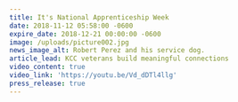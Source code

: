 ```yaml
---
title: It's National Apprenticeship Week
date: 2018-11-12 05:58:00 -0600
expire_date: 2018-12-21 00:00:00 -0600
image: /uploads/picture002.jpg
news_image_alt: Robert Perez and his service dog.
article_lead: KCC veterans build meaningful connections
video_content: true
video_link: 'https://youtu.be/Vd_dDTl4llg'
press_release: true
---
```

